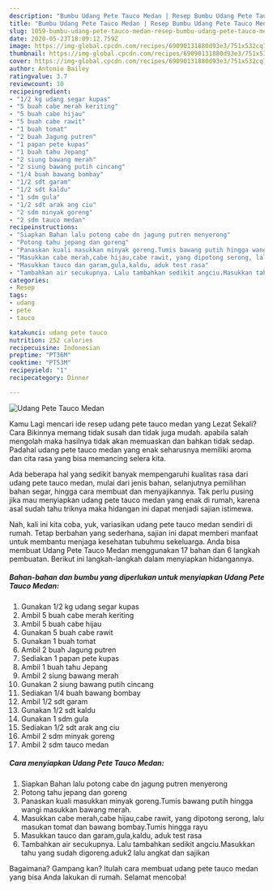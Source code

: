 ```yaml
---
description: "Bumbu Udang Pete Tauco Medan | Resep Bumbu Udang Pete Tauco Medan Yang Enak Dan Mudah"
title: "Bumbu Udang Pete Tauco Medan | Resep Bumbu Udang Pete Tauco Medan Yang Enak Dan Mudah"
slug: 1059-bumbu-udang-pete-tauco-medan-resep-bumbu-udang-pete-tauco-medan-yang-enak-dan-mudah
date: 2020-05-23T18:09:12.759Z
image: https://img-global.cpcdn.com/recipes/69090131880d93e3/751x532cq70/udang-pete-tauco-medan-foto-resep-utama.jpg
thumbnail: https://img-global.cpcdn.com/recipes/69090131880d93e3/751x532cq70/udang-pete-tauco-medan-foto-resep-utama.jpg
cover: https://img-global.cpcdn.com/recipes/69090131880d93e3/751x532cq70/udang-pete-tauco-medan-foto-resep-utama.jpg
author: Antonio Bailey
ratingvalue: 3.7
reviewcount: 10
recipeingredient:
- "1/2 kg udang segar kupas"
- "5 buah cabe merah keriting"
- "5 buah cabe hijau"
- "5 buah cabe rawit"
- "1 buah tomat"
- "2 buah Jagung putren"
- "1 papan pete kupas"
- "1 buah tahu Jepang"
- "2 siung bawang merah"
- "2 siung bawang putih cincang"
- "1/4 buah bawang bombay"
- "1/2 sdt garam"
- "1/2 sdt kaldu"
- "1 sdm gula"
- "1/2 sdt arak ang ciu"
- "2 sdm minyak goreng"
- "2 sdm tauco medan"
recipeinstructions:
- "Siapkan Bahan lalu potong cabe dn jagung putren menyerong"
- "Potong tahu jepang dan goreng"
- "Panaskan kuali masukkan minyak goreng.Tumis bawang putih hingga wangi masukkan bawang merah."
- "Masukkan cabe merah,cabe hijau,cabe rawit, yang dipotong serong, lalu masukan tomat dan bawang bombay.Tumis hingga rayu"
- "Masukkan tauco dan garam,gula,kaldu, aduk test rasa"
- "Tambahkan air secukupnya. Lalu tambahkan sedikit angciu.Masukkan tahu yang sudah digoreng.aduk2 lalu angkat dan sajikan"
categories:
- Resep
tags:
- udang
- pete
- tauco

katakunci: udang pete tauco 
nutrition: 252 calories
recipecuisine: Indonesian
preptime: "PT36M"
cooktime: "PT53M"
recipeyield: "1"
recipecategory: Dinner

---
```



![Udang Pete Tauco Medan](https://img-global.cpcdn.com/recipes/69090131880d93e3/751x532cq70/udang-pete-tauco-medan-foto-resep-utama.jpg)

Kamu Lagi mencari ide resep udang pete tauco medan yang Lezat Sekali? Cara Bikinnya memang tidak susah dan tidak juga mudah. apabila salah mengolah maka hasilnya tidak akan memuaskan dan bahkan tidak sedap. Padahal udang pete tauco medan yang enak seharusnya memiliki aroma dan cita rasa yang bisa memancing selera kita.

Ada beberapa hal yang sedikit banyak mempengaruhi kualitas rasa dari udang pete tauco medan, mulai dari jenis bahan, selanjutnya pemilihan bahan segar, hingga cara membuat dan menyajikannya. Tak perlu pusing jika mau menyiapkan udang pete tauco medan yang enak di rumah, karena asal sudah tahu triknya maka hidangan ini dapat menjadi sajian istimewa.




Nah, kali ini kita coba, yuk, variasikan udang pete tauco medan sendiri di rumah. Tetap berbahan yang sederhana, sajian ini dapat memberi manfaat untuk membantu menjaga kesehatan tubuhmu sekeluarga. Anda bisa membuat Udang Pete Tauco Medan menggunakan 17 bahan dan 6 langkah pembuatan. Berikut ini langkah-langkah dalam menyiapkan hidangannya.

<!--inarticleads1-->

##### Bahan-bahan dan bumbu yang diperlukan untuk menyiapkan Udang Pete Tauco Medan:

1. Gunakan 1/2 kg udang segar kupas
1. Ambil 5 buah cabe merah keriting
1. Ambil 5 buah cabe hijau
1. Gunakan 5 buah cabe rawit
1. Gunakan 1 buah tomat
1. Ambil 2 buah Jagung putren
1. Sediakan 1 papan pete kupas
1. Ambil 1 buah tahu Jepang
1. Ambil 2 siung bawang merah
1. Gunakan 2 siung bawang putih cincang
1. Sediakan 1/4 buah bawang bombay
1. Ambil 1/2 sdt garam
1. Gunakan 1/2 sdt kaldu
1. Gunakan 1 sdm gula
1. Sediakan 1/2 sdt arak ang ciu
1. Ambil 2 sdm minyak goreng
1. Ambil 2 sdm tauco medan




<!--inarticleads2-->

##### Cara menyiapkan Udang Pete Tauco Medan:

1. Siapkan Bahan lalu potong cabe dn jagung putren menyerong
1. Potong tahu jepang dan goreng
1. Panaskan kuali masukkan minyak goreng.Tumis bawang putih hingga wangi masukkan bawang merah.
1. Masukkan cabe merah,cabe hijau,cabe rawit, yang dipotong serong, lalu masukan tomat dan bawang bombay.Tumis hingga rayu
1. Masukkan tauco dan garam,gula,kaldu, aduk test rasa
1. Tambahkan air secukupnya. Lalu tambahkan sedikit angciu.Masukkan tahu yang sudah digoreng.aduk2 lalu angkat dan sajikan




Bagaimana? Gampang kan? Itulah cara membuat udang pete tauco medan yang bisa Anda lakukan di rumah. Selamat mencoba!
